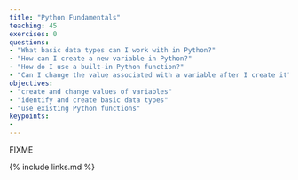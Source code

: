 ```yaml
---
title: "Python Fundamentals"
teaching: 45
exercises: 0
questions:
- "What basic data types can I work with in Python?"
- "How can I create a new variable in Python?"
- "How do I use a built-in Python function?"
- "Can I change the value associated with a variable after I create it?"
objectives:
- "create and change values of variables"
- "identify and create basic data types"
- "use existing Python functions"
keypoints:
- 
---
```

FIXME

{% include links.md %}